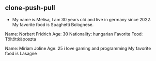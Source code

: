 ## clone-push-pull

- My name is Melisa, I am 30 years old and live in germany since 2022. My favorite food is Spaghetti Bolognese.


Name: Norbert Fridrich
Age: 30
Nationality: hungarian
Favorite Food: Töltöttkäposzta


Name: Miriam Joline
Age: 25
i love gaming and programming
My favorite food is Lasagne 